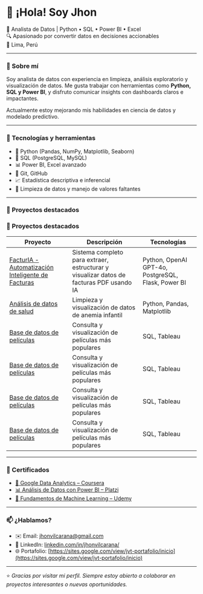 # 👋 ¡Hola! Soy Jhon

🎯 Analista de Datos | Python • SQL • Power BI • Excel  
🔍 Apasionado por convertir datos en decisiones accionables  
📍 Lima, Perú

---

### 🚀 Sobre mí

Soy analista de datos con experiencia en limpieza, análisis exploratorio y visualización de datos. Me gusta trabajar con herramientas como **Python, SQL y Power BI**, y disfruto comunicar insights con dashboards claros e impactantes.

Actualmente estoy mejorando mis habilidades en ciencia de datos y modelado predictivo.

---

### 🧰 Tecnologías y herramientas

- 🐍 Python (Pandas, NumPy, Matplotlib, Seaborn)
- 🧮 SQL (PostgreSQL, MySQL)
- 📊 Power BI, Excel avanzado
- 📁 Git, GitHub
- 📈 Estadística descriptiva e inferencial
- 🧼 Limpieza de datos y manejo de valores faltantes

---

### 📂 Proyectos destacados

### 📂 Proyectos destacados

| Proyecto | Descripción | Tecnologías |
|----------|-------------|-------------|
| [FacturIA - Automatización Inteligente de Facturas](https://github.com/JhonVilcarana/Facturia_Proyect) | Sistema completo para extraer, estructurar y visualizar datos de facturas PDF usando IA | Python, OpenAI GPT-4o, PostgreSQL, Flask, Power BI |
| [Análisis de datos de salud](#) | Limpieza y visualización de datos de anemia infantil | Python, Pandas, Matplotlib |
| [Base de datos de películas](#) | Consulta y visualización de películas más populares | SQL, Tableau |
| [Base de datos de películas](#) | Consulta y visualización de películas más populares | SQL, Tableau |
| [Base de datos de películas](#) | Consulta y visualización de películas más populares | SQL, Tableau |
| [Base de datos de películas](#) | Consulta y visualización de películas más populares | SQL, Tableau |

---

### 📜 Certificados

- [📘 Google Data Analytics – Coursera](#)
- [📊 Análisis de Datos con Power BI – Platzi](#)
- [🧠 Fundamentos de Machine Learning – Udemy](#)

---

### 📫 ¿Hablamos?

- ✉️ Email: [jhonvilcarana@gmail.com](mailto:jhonvilcarana@gmail.com)
- 💼 LinkedIn: [linkedin.com/in/jhonvilcarana/](https://www.linkedin.com/in/jhonvilcarana/)
- 🌐 Portafolio: [https://sites.google.com/view/jvt-portafolio/inicio](https://sites.google.com/view/jvt-portafolio/inicio)

---

⭐ *Gracias por visitar mi perfil. Siempre estoy abierto a colaborar en proyectos interesantes o nuevas oportunidades.*  
